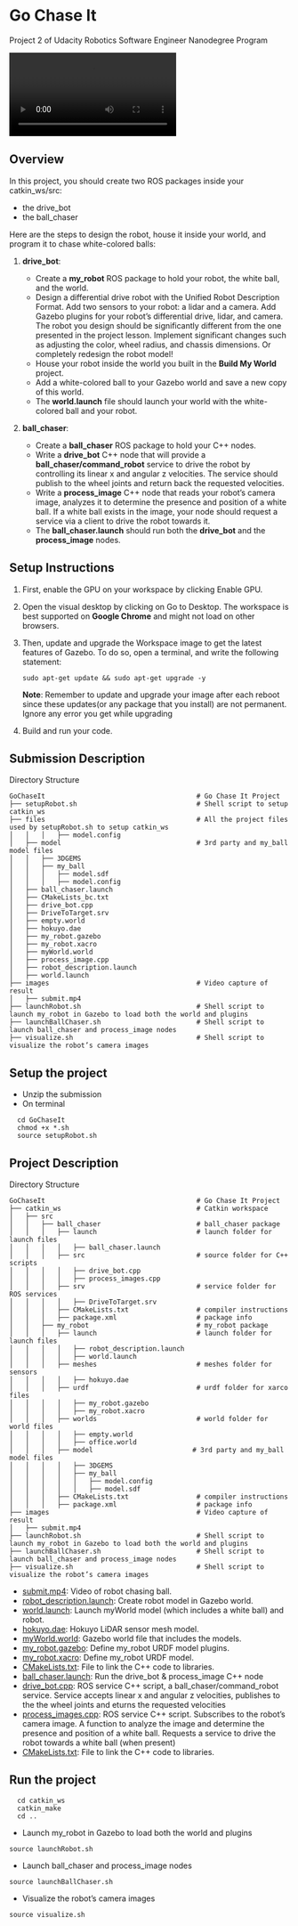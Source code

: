 # Go Chase It
Project 2 of Udacity Robotics Software Engineer Nanodegree Program

<video src="https://github.com/cgandra/Udacity/blob/main/Robotics%20Software%20Engineer/Go%20Chase%20It/images/submit_15fps.mp4" controls="controls" style="max-width: 480px;">
</video>


## Overview
In this project, you should create two ROS packages inside your catkin_ws/src: 
* the drive_bot
* the ball_chaser 

Here are the steps to design the robot, house it inside your world, and program it to chase white-colored balls:
  
1. **drive_bot**:
   * Create a **my_robot** ROS package to hold your robot, the white ball, and the world.
   * Design a differential drive robot with the Unified Robot Description Format. Add two sensors to your robot: a lidar and a camera. Add Gazebo plugins for your robot’s differential drive, lidar, and camera. The robot you design should be significantly different from the one presented in the project lesson. Implement significant changes such as adjusting the color, wheel radius, and chassis dimensions. Or completely redesign the robot model!
   * House your robot inside the world you built in the **Build My World** project.
   * Add a white-colored ball to your Gazebo world and save a new copy of this world.
   * The **world.launch** file should launch your world with the white-colored ball and your robot.

2. **ball_chaser**: 
   * Create a **ball_chaser** ROS package to hold your C++ nodes.
   * Write a **drive_bot** C++ node that will provide a **ball_chaser/command_robot** service to drive the robot by controlling its linear x and angular z velocities. The service should publish to the wheel joints and return back the requested velocities.
   * Write a **process_image** C++ node that reads your robot’s camera image, analyzes it to determine the presence and position of a white ball. If a white ball exists in the image, your node should request a service via a client to drive the robot towards it.
   * The **ball_chaser.launch** should run both the **drive_bot** and the **process_image** nodes.
   
## Setup Instructions
1. First, enable the GPU on your workspace by clicking Enable GPU.
2. Open the visual desktop by clicking on Go to Desktop. The workspace is best supported on **Google Chrome** and might not load on other browsers.
3. Then, update and upgrade the Workspace image to get the latest features of Gazebo. To do so, open a terminal, and write the following statement:

    ``` sudo apt-get update && sudo apt-get upgrade -y ```

    **Note**: Remember to update and upgrade your image after each reboot since these updates(or any package that you install) are not permanent. Ignore any error you get while upgrading
  
4. Build and run your code.  

## Submission Description  
Directory Structure  
```
GoChaseIt                                      # Go Chase It Project
├── setupRobot.sh                              # Shell script to setup catkin_ws
├── files                                      # All the project files used by setupRobot.sh to setup catkin_ws
│   │   │   ├── model.config
│   ├── model                                  # 3rd party and my_ball model files
│   │   ├── 3DGEMS
│   │   ├── my_ball
│   │   │   ├── model.sdf
│   │   │   ├── model.config
│   ├── ball_chaser.launch
│   ├── CMakeLists_bc.txt
│   ├── drive_bot.cpp
│   ├── DriveToTarget.srv
│   ├── empty.world
│   ├── hokuyo.dae
│   ├── my_robot.gazebo
│   ├── my_robot.xacro
│   ├── myWorld.world
│   ├── process_image.cpp
│   ├── robot_description.launch
│   ├── world.launch
├── images                                     # Video capture of result
│   ├── submit.mp4
├── launchRobot.sh                             # Shell script to launch my_robot in Gazebo to load both the world and plugins
├── launchBallChaser.sh                        # Shell script to launch ball_chaser and process_image nodes
├── visualize.sh                               # Shell script to visualize the robot’s camera images
```


## Setup the project  
* Unzip the submission
* On terminal
``` 
  cd GoChaseIt
  chmod +x *.sh
  source setupRobot.sh
```

## Project Description  
Directory Structure  

```
GoChaseIt                                      # Go Chase It Project
├── catkin_ws                                  # Catkin workspace
│   ├── src
│   │   ├── ball_chaser                        # ball_chaser package        
│   │   │   ├── launch                         # launch folder for launch files
│   │   │   │   ├── ball_chaser.launch
│   │   │   ├── src                            # source folder for C++ scripts
│   │   │   │   ├── drive_bot.cpp
│   │   │   │   ├── process_images.cpp
│   │   │   ├── srv                            # service folder for ROS services
│   │   │   │   ├── DriveToTarget.srv
│   │   │   ├── CMakeLists.txt                 # compiler instructions
│   │   │   ├── package.xml                    # package info
│   │   ├── my_robot                           # my_robot package        
│   │   │   ├── launch                         # launch folder for launch files   
│   │   │   │   ├── robot_description.launch
│   │   │   │   ├── world.launch
│   │   │   ├── meshes                         # meshes folder for sensors
│   │   │   │   ├── hokuyo.dae
│   │   │   ├── urdf                           # urdf folder for xarco files
│   │   │   │   ├── my_robot.gazebo
│   │   │   │   ├── my_robot.xacro
│   │   │   ├── worlds                         # world folder for world files
│   │   │   │   ├── empty.world
│   │   │   │   ├── office.world
│   │   │   ├── model                         # 3rd party and my_ball model files
│   │   │   │   ├── 3DGEMS
│   │   │   │   ├── my_ball
│   │   │   │   │   ├── model.config
│   │   │   │   │   ├── model.sdf
│   │   │   ├── CMakeLists.txt                 # compiler instructions
│   │   │   ├── package.xml                    # package info
├── images                                     # Video capture of result
│   ├── submit.mp4
├── launchRobot.sh                             # Shell script to launch my_robot in Gazebo to load both the world and plugins
├── launchBallChaser.sh                        # Shell script to launch ball_chaser and process_image nodes
├── visualize.sh                               # Shell script to visualize the robot’s camera images
```


- [submit.mp4](/images/submit.mp4): Video of robot chasing ball.  
- [robot_description.launch](/catkin_ws/src/my_robot/launch/robot_description.launch): Create robot model in Gazebo world. 
- [world.launch](/catkin_ws/src/my_robot/launch/world.launch): Launch myWorld model (which includes a white ball) and robot.
- [hokuyo.dae](/catkin_ws/src/my_robot/meshes/hokuyo.dae): Hokuyo LiDAR sensor mesh model.  
- [myWorld.world](/catkin_ws/src/my_robot/worlds/myWorld.world): Gazebo world file that includes the models.  
- [my_robot.gazebo](/catkin_ws/src/my_robot/urdf/my_robot.gazebo): Define my_robot URDF model plugins.  
- [my_robot.xacro](/catkin_ws/src/my_robot/urdf/my_robot.xacro): Define my_robot URDF model.
- [CMakeLists.txt](/catkin_ws/src/my_robot/CMakeLists.txt): File to link the C++ code to libraries.  
- [ball_chaser.launch](/catkin_ws/src/ball_chaser/launch/ball_chaser.launch): Run the drive_bot & process_image C++ node  
- [drive_bot.cpp](/catkin_ws/src/ball_chaser/src/drive_bot.cpp): ROS service C++ script, a ball_chaser/command_robot service. Service accepts linear x and angular z velocities, publishes to the the wheel joints and eturns the requested velocities 
- [process_images.cpp](/catkin_ws/src/ball_chaser/src/process_images.cpp): ROS service C++ script. Subscribes to the robot’s camera image. A function to analyze the image and determine the presence and position of a white ball. Requests a service to drive the robot towards a white ball (when present)
- [CMakeLists.txt](/catkin_ws/src/ball_chaser/CMakeLists.txt): File to link the C++ code to libraries.  

  
## Run the project  
```
  cd catkin_ws
  catkin_make
  cd ..
```
* Launch my_robot in Gazebo to load both the world and plugins  
```
source launchRobot.sh
```
* Launch ball_chaser and process_image nodes  
```
source launchBallChaser.sh
```
* Visualize the robot’s camera images 
```
source visualize.sh
```
